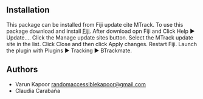 ## Installation
This package can be installed from Fiji update cite MTrack. To use this package download and install [Fiji](https://imagej.net/Fiji/Downloads). After download opn Fiji and 
Click Help ▶ Update....
Click the Manage update sites button.
Select the MTrack update site in the list.
Click Close and then click Apply changes.
Restart Fiji.
Launch the plugin with Plugins ▶ Tracking ▶ BTrackmate.


## Authors

- Varun Kapoor <randomaccessiblekapoor@gmail.com>
- Claudia Carabaña
